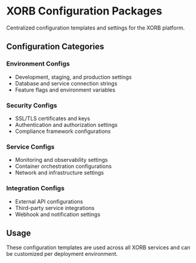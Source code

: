 # XORB Configuration Packages

Centralized configuration templates and settings for the XORB platform.

##  Configuration Categories

###  Environment Configs
- Development, staging, and production settings
- Database and service connection strings
- Feature flags and environment variables

###  Security Configs
- SSL/TLS certificates and keys
- Authentication and authorization settings
- Compliance framework configurations

###  Service Configs
- Monitoring and observability settings
- Container orchestration configurations
- Network and infrastructure settings

###  Integration Configs
- External API configurations
- Third-party service integrations
- Webhook and notification settings

##  Usage
These configuration templates are used across all XORB services and can be customized per deployment environment.